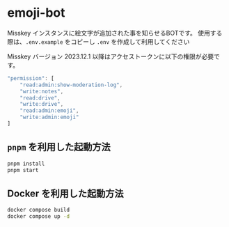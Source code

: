 # emoji-bot

Misskey インスタンスに絵文字が追加された事を知らせるBOTです。
使用する際は、`.env.example` をコピーし `.env` を作成して利用してください

Misskey バージョン 2023.12.1 以降はアクセストークンに以下の権限が必要です。
```js
"permission": [
    "read:admin:show-moderation-log",
    "write:notes",
    "read:drive",
    "write:drive",
    "read:admin:emoji",
    "write:admin:emoji"
]
```

## `pnpm` を利用した起動方法

```sh
pnpm install
pnpm start
```

## Docker を利用した起動方法

```sh
docker compose build
docker compose up -d
```
